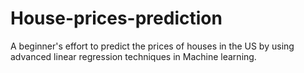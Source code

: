 # House-prices-prediction
A beginner's effort to predict the prices of houses in the US by using advanced linear regression techniques in Machine learning. 

